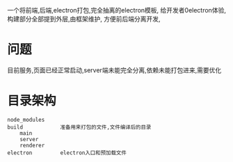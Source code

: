 一个将前端,后端,electron打包,完全抽离的electron模板,
给开发者0electron体验,构建部分全部提到外层,由框架维护,
方便前后端分离开发,

# 问题
目前服务,页面已经正常启动,server端未能完全分离,依赖未能打包进来,需要优化
# 目录架构
```
node_modules
build            准备用来打包的文件,文件编译后的目录
    main 
    server        
    renderer
electron         electron入口和预加载文件
```